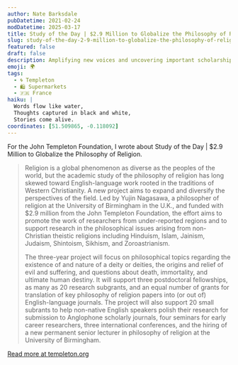 ```yaml
---
author: Nate Barksdale
pubDatetime: 2021-02-24
modDatetime: 2025-03-17
title: Study of the Day | $2.9 Million to Globalize the Philosophy of Religion
slug: study-of-the-day-2-9-million-to-globalize-the-philosophy-of-religion
featured: false
draft: false
description: Amplifying new voices and uncovering important scholarship beyond the Christian and Anglophone worlds
emoji: 🌍
tags:
  - 🌀 Templeton
  - 🛍️ Supermarkets
  - 🇫🇷 France
haiku: |
  Words flow like water,
  Thoughts captured in black and white,
  Stories come alive.
coordinates: [51.509865, -0.118092]
---
```


For the John Templeton Foundation, I wrote about Study of the Day | $2.9 Million to Globalize the Philosophy of Religion.

> Religion is a global phenomenon as diverse as the peoples of the world, but the academic study of the philosophy of religion has long skewed toward English-language work rooted in the traditions of Western Christianity. A new project aims to expand and diversify the perspectives of the field. Led by Yujin Nagasawa, a philosopher of religion at the University of Birmingham in the U.K., and funded with $2.9 million from the John Templeton Foundation, the effort aims to promote the work of researchers from under-reported regions and to support research in the philosophical issues arising from non-Christian theistic religions including Hinduism, Islam, Jainism, Judaism, Shintoism, Sikhism, and Zoroastrianism.
>
> The three-year project will focus on philosophical topics regarding the existence of and nature of a deity or deities, the origins and relief of evil and suffering, and questions about death, immortality, and ultimate human destiny. It will support three postdoctoral fellowships, as many as 20 research subgrants, and an equal number of grants for translation of key philosophy of religion papers into (or out of) English-language journals. The project will also support 20 small subrants to help non-native English speakers polish their research for submission to Anglophone scholarly journals, four seminars for early career researchers, three international conferences, and the hiring of a new permanent senior lecturer in philosophy of religion at the University of Birmingham.

[Read more at templeton.org](https://www.templeton.org/news/2-9-million-to-globalize-the-philosophy-of-religion)
